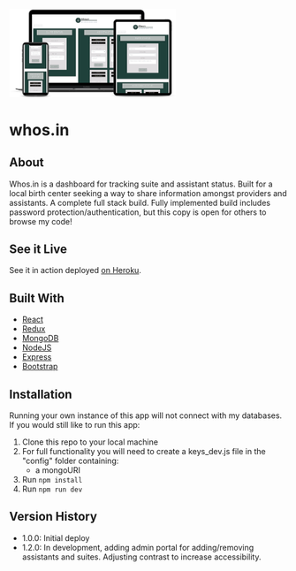 <img src="whosin_mockup.png" width="60%">

# whos.in

## About
Whos.in is a dashboard for tracking suite and assistant status.  Built for a local birth center seeking a way to share information amongst providers and assistants.  A complete full stack build.  Fully implemented build includes password protection/authentication, but this copy is open for others to browse my code!

## See it Live
See it in action deployed [on Heroku](https://fast-river-36177.herokuapp.com/).

## Built With
- [React](http://www.reactjs.org)
- [Redux](https://react-redux.js.org/)
- [MongoDB](https://www.mongodb.com/)
- [NodeJS](http://nodejs.org)
- [Express](http://www.expressjs.com/)
- [Bootstrap](http://www.getbootstrap.com)


## Installation

Running your own instance of this app will not connect with my databases.  If you would still like to run this app:

1. Clone this repo to your local machine
2. For full functionality you will need to create a keys_dev.js file in the "config" folder containing: 
    - a mongoURI
3. Run <code>npm install</code>
4. Run <code>npm run dev</code>

## Version History
- 1.0.0: Initial deploy
- 1.2.0: In development, adding admin portal for adding/removing assistants and suites.  Adjusting contrast to increase accessibility.
